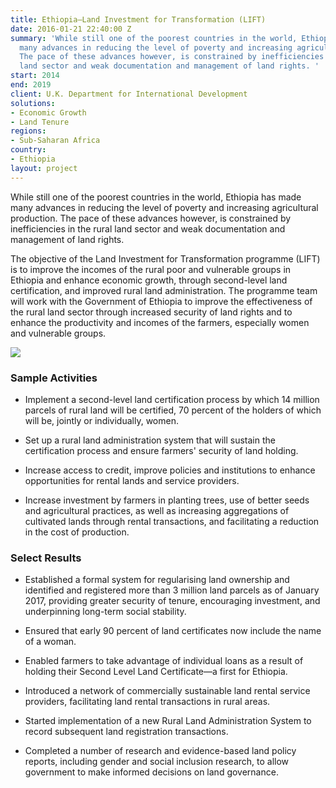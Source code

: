 ```yaml
---
title: Ethiopia—Land Investment for Transformation (LIFT)
date: 2016-01-21 22:40:00 Z
summary: 'While still one of the poorest countries in the world, Ethiopia has made
  many advances in reducing the level of poverty and increasing agricultural production.
  The pace of these advances however, is constrained by inefficiencies in the rural
  land sector and weak documentation and management of land rights. '
start: 2014
end: 2019
client: U.K. Department for International Development
solutions:
- Economic Growth
- Land Tenure
regions:
- Sub-Saharan Africa
country:
- Ethiopia
layout: project
---
```


While still one of the poorest countries in the world, Ethiopia has made many advances in reducing the level of poverty and increasing agricultural production. The pace of these advances however, is constrained by inefficiencies in the rural land sector and weak documentation and management of land rights.

The objective of the Land Investment for Transformation programme (LIFT) is to improve the incomes of the rural poor and vulnerable groups in Ethiopia and enhance economic growth, through second-level land certification, and improved rural land administration. The programme team will work with the Government of Ethiopia to improve the effectiveness of the rural land sector through increased security of land rights and to enhance the productivity and incomes of the farmers, especially women and vulnerable groups.

![](https://assetify-dai.com/projects/Liftnew.jpg)

### Sample Activities

* Implement a second-level land certification process by which 14 million parcels of rural land will be certified, 70 percent of the holders of which will be, jointly or individually, women.

* Set up a rural land administration system that will sustain the certification process and ensure farmers' security of land holding.

* Increase access to credit, improve policies and institutions to enhance opportunities for rental lands and service providers.

* Increase investment by farmers in planting trees, use of better seeds and agricultural practices, as well as increasing aggregations of cultivated lands through rental transactions, and facilitating a reduction in the cost of production.

### Select Results

* Established a formal system for regularising land ownership and identified and registered more than 3 million land parcels as of January 2017, providing greater security of tenure, encouraging investment, and underpinning long-term social stability.

* Ensured that early 90 percent of land certificates now include the name of a woman.

* Enabled farmers to take advantage of individual loans as a result of holding their Second Level Land Certificate—a first for Ethiopia.

* Introduced a network of commercially sustainable land rental service providers, facilitating land rental transactions in rural areas.

* Started implementation of a new Rural Land Administration System to record subsequent land registration transactions.

* Completed a number of research and evidence-based land policy reports, including gender and social inclusion research, to allow government to make informed decisions on land governance.